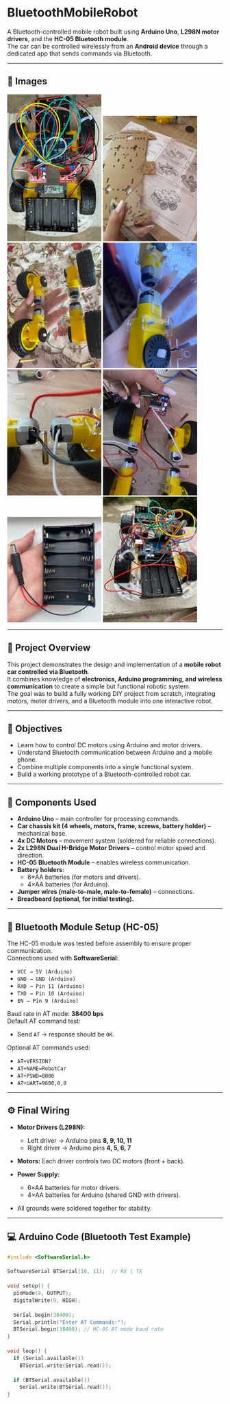 # BluetoothMobileRobot

A Bluetooth-controlled mobile robot built using **Arduino Uno**, **L298N motor drivers**, and the **HC-05 Bluetooth module**.  
The car can be controlled wirelessly from an **Android device** through a dedicated app that sends commands via Bluetooth.

---

## 📸 Images

<p float="left">
  <img src="docs/images/robot_car_final.jpg" width="220" />
  <img src="docs/images/chassis.jpg" width="220" />
  <img src="docs/images/wheel_and_motor_assembly.jpg" width="220" />
  <img src="docs/images/motor_mounting.jpg" width="220" />
  <img src="docs/images/motor_wiring_closeup.jpg" width="220" />
  <img src="docs/images/motor_driver_wiring.jpg" width="220" />
  <img src="docs/images/battery_holder.jpg" width="220" />
  <img src="docs/images/battery_hookup.jpeg" width="220" />
</p>

---

## 📌 Project Overview

This project demonstrates the design and implementation of a **mobile robot car controlled via Bluetooth**.  
It combines knowledge of **electronics, Arduino programming, and wireless communication** to create a simple but functional robotic system.  
The goal was to build a fully working DIY project from scratch, integrating motors, motor drivers, and a Bluetooth module into one interactive robot.

---

## 🎯 Objectives

- Learn how to control DC motors using Arduino and motor drivers.  
- Understand Bluetooth communication between Arduino and a mobile phone.  
- Combine multiple components into a single functional system.  
- Build a working prototype of a Bluetooth-controlled robot car.

---

## 🔧 Components Used

- **Arduino Uno** – main controller for processing commands.  
- **Car chassis kit (4 wheels, motors, frame, screws, battery holder)** – mechanical base.  
- **4x DC Motors** – movement system (soldered for reliable connections).  
- **2x L298N Dual H-Bridge Motor Drivers** – control motor speed and direction.  
- **HC-05 Bluetooth Module** – enables wireless communication.  
- **Battery holders**:  
  - 6×AA batteries (for motors and drivers).  
  - 4×AA batteries (for Arduino).  
- **Jumper wires (male-to-male, male-to-female)** – connections.  
- **Breadboard (optional, for initial testing).**

---

## 📡 Bluetooth Module Setup (HC-05)

The HC-05 module was tested before assembly to ensure proper communication.  
Connections used with **SoftwareSerial**:

- `VCC → 5V (Arduino)`  
- `GND → GND (Arduino)`  
- `RXD → Pin 11 (Arduino)`  
- `TXD → Pin 10 (Arduino)`  
- `EN → Pin 9 (Arduino)`  

Baud rate in AT mode: **38400 bps**  
Default AT command test:  
- Send `AT` → response should be `OK`.

Optional AT commands used:
- `AT+VERSION?`  
- `AT+NAME=RobotCar`  
- `AT+PSWD=0000`  
- `AT+UART=9600,0,0`  

---

## ⚙️ Final Wiring

- **Motor Drivers (L298N):**  
  - Left driver → Arduino pins **8, 9, 10, 11**  
  - Right driver → Arduino pins **4, 5, 6, 7**

- **Motors:** Each driver controls two DC motors (front + back).  

- **Power Supply:**  
  - 6×AA batteries for motor drivers.  
  - 4×AA batteries for Arduino (shared GND with drivers).  

- All grounds were soldered together for stability.  

---

## 💻 Arduino Code (Bluetooth Test Example)

```cpp
#include <SoftwareSerial.h>

SoftwareSerial BTSerial(10, 11);  // RX | TX

void setup() {
  pinMode(9, OUTPUT);
  digitalWrite(9, HIGH);

  Serial.begin(38400);
  Serial.println("Enter AT Commands:");
  BTSerial.begin(38400); // HC-05 AT mode baud rate
}

void loop() {
  if (Serial.available())
    BTSerial.write(Serial.read());

  if (BTSerial.available())
    Serial.write(BTSerial.read());
}
